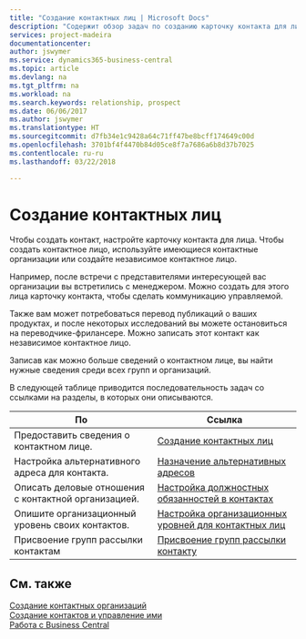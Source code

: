 ```yaml
---
title: "Создание контактных лиц | Microsoft Docs"
description: "Содержит обзор задач по созданию карточку контакта для лица, например для потенциального клиента или поставщика, что помогает определить отношения и наладить связь."
services: project-madeira
documentationcenter: 
author: jswymer
ms.service: dynamics365-business-central
ms.topic: article
ms.devlang: na
ms.tgt_pltfrm: na
ms.workload: na
ms.search.keywords: relationship, prospect
ms.date: 06/06/2017
ms.author: jswymer
ms.translationtype: HT
ms.sourcegitcommit: d7fb34e1c9428a64c71ff47be8bcff174649c00d
ms.openlocfilehash: 3701bf4f4470b84d05ce8f7a7686a6b8d37b7025
ms.contentlocale: ru-ru
ms.lasthandoff: 03/22/2018

---
```

# <a name="creating-contact-persons"></a>Создание контактных лиц
Чтобы создать контакт, настройте карточку контакта для лица. Чтобы создать контактное лицо, используйте имеющиеся контактные организации или создайте независимое контактное лицо.

Например, после встречи с представителями интересующей вас организации вы встретились с менеджером. Можно создать для этого лица карточку контакта, чтобы сделать коммуникацию управляемой.

Также вам может потребоваться перевод публикаций о ваших продуктах, и после некоторых исследований вы можете остановиться на переводчике-фрилансере. Можно записать этот контакт как независимое контактное лицо.

Записав как можно больше сведений о контактном лице, вы найти нужные сведения среди всех групп и организаций.

В следующей таблице приводится последовательность задач со ссылками на разделы, в которых они описываются.

| По | Ссылка |
| --- | --- |
| Предоставить сведения о контактном лице. |[Создание контактных лиц](marketing-how-create-contact-persons.md) |
| Настройка альтернативного адреса для контакта. |[Назначение альтернативных адресов](marketing-how-assign-alternate-address.md) |
| Описать деловые отношения с контактной организацией. |[Настройка должностных обязанностей в контактах](marketing-job-responsibilities.md) |
| Опишите организационный уровень своих контактов. |[Настройка организационных уровней для контактных лиц](marketing-organizational-levels.md) |
| Присвоение групп рассылки контактам |[Присвоение групп рассылки контакту](marketing-mailing-groups.md) |

## <a name="see-also"></a>См. также
[Создание контактных организаций](marketing-create-contact-companies.md)  
[Создание контактов и управление ими]()  
[Работа с Business Central](ui-work-product.md)

